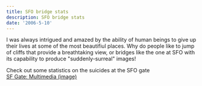 ```yaml
---
title: SFO bridge stats
description: SFO bridge stats
date: '2006-5-10'
---
```


I was always intrigued and amazed by the ability of human beings to give up their lives at some of the most beautifiul places. Why do people like to jump of cliffs that provide a breathtaking view, or bridges like the one at SFO with its capability to produce "suddenly-surreal" images!

Check out some statistics on the suicides at the SFO gate   
[SF Gate: Multimedia (image)][0]


[0]: http://sfgate.com/cgi-bin/object/article?f=/c/a/2005/10/30/MNG2NFF7KI1.DTL&o=2
